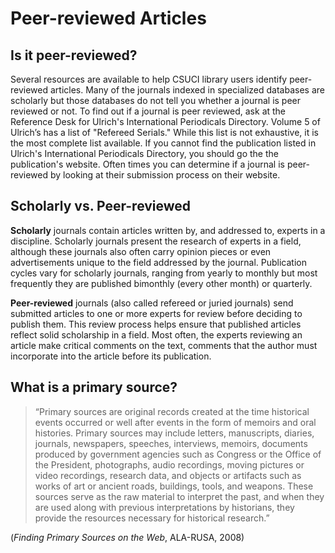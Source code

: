 # Peer-reviewed Articles

## Is it peer-reviewed?

Several resources are available to help CSUCI library users identify peer-reviewed articles.  Many of the journals indexed in specialized databases are scholarly but those databases do not tell you whether a journal is peer reviewed or not.  To find out if a journal is peer reviewed, ask at the Reference Desk for Ulrich's International Periodicals Directory.  Volume 5 of Ulrich’s has a list of "Refereed Serials."  While this list is not exhaustive, it is the most complete list available. 
If you cannot find the publication listed in Ulrich's International Periodicals Directory, you should go the the publication's website.  Often times you can determine if a journal is peer-reviewed by looking at their submission process on their website.

## Scholarly vs. Peer-reviewed

**Scholarly** journals contain articles written by, and addressed to, experts in a discipline. Scholarly journals present the research of experts in a field, although these journals also often carry opinion pieces or even advertisements unique to the field addressed by the journal. Publication cycles vary for scholarly journals, ranging from yearly to monthly but most frequently they are published bimonthly (every other month) or quarterly.

**Peer-reviewed** journals (also called refereed or juried journals) send submitted articles to one or more experts for review before deciding to publish them. This review process helps ensure that published articles reflect solid scholarship in a field. Most often, the experts reviewing an article make critical comments on the text, comments that the author must incorporate into the article before its publication.

## What is a primary source?

> “Primary sources are original records created at the time historical events occurred or well after events in the form of memoirs and oral histories. Primary sources may include letters, manuscripts, diaries, journals, newspapers, speeches, interviews, memoirs, documents produced by government agencies such as Congress or the Office of the President, photographs, audio recordings, moving pictures or video recordings, research data, and objects or artifacts such as works of art or ancient roads, buildings, tools, and weapons. These sources serve as the raw material to interpret the past, and when they are used along with previous interpretations by historians, they provide the resources necessary for historical research.”  

(_Finding Primary Sources on the Web_, ALA-RUSA, 2008)
